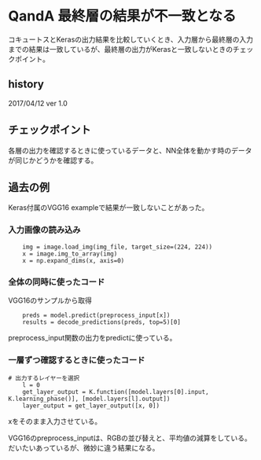 # QandA 最終層の結果が不一致となる
コキュートスとKerasの出力結果を比較していくとき、入力層から最終層の入力までの結果は一致しているが、最終層の出力がKerasと一致しないときのチェックポイント。

## history
2017/04/12 ver 1.0

## チェックポイント
各層の出力を確認するときに使っているデータと、NN全体を動かす時のデータが同じかどうかを確認する。

## 過去の例
Keras付属のVGG16 exampleで結果が一致しないことがあった。

### 入力画像の読み込み
```
    img = image.load_img(img_file, target_size=(224, 224))
    x = image.img_to_array(img)
    x = np.expand_dims(x, axis=0)
```

### 全体の同時に使ったコード
VGG16のサンプルから取得
```
    preds = model.predict(preprocess_input[x])
    results = decode_predictions(preds, top=5)[0]
```
preprocess_input関数の出力をpredictに使っている。

### 一層ずつ確認するときに使ったコード

```
# 出力するレイヤーを選択
    l = 0
    get_layer_output = K.function([model.layers[0].input, K.learning_phase()], [model.layers[l].output])
    layer_output = get_layer_output([x, 0])

```
xをそのまま入力させている。

VGG16のpreprocess_inputは、RGBの並び替えと、平均値の減算をしている。だいたいあっているが、微妙に違う結果になる。
